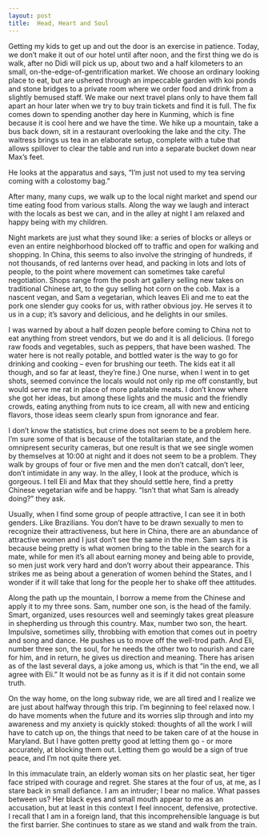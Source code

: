 ```yaml
---
layout: post
title:  Head, Heart and Soul
---
```

Getting my kids to get up and out the door is an exercise in patience. Today, we don’t make it out of our hotel until after noon, and the first thing we do is walk, after no Didi will pick us up, about two and a half kilometers to an small, on-the-edge-of-gentrification market. We choose an ordinary looking place to eat, but are ushered through an impeccable garden with koi ponds and stone bridges to a private room where we order food and drink from a slightly bemused staff. We make our next travel plans only to have them fall apart an hour later when we try to buy train tickets and find it is full. The fix comes down to spending another day here in Kunming, which is fine because it is cool here and we have the time. We hike up a mountain, take a bus back down, sit in a restaurant overlooking the lake and the city. The waitress brings us tea in an elaborate setup, complete with a tube that allows spillover to clear the table and run into a separate bucket down near Max’s feet.

He looks at the apparatus and says, “I’m just not used to my tea serving coming with a colostomy bag.”

After many, many cups, we walk up to the local night market and spend our time eating food from various stalls. Along the way we laugh and interact with the locals as best we can, and in the alley at night I am relaxed and happy being with my children. 

Night markets are just what they sound like: a series of blocks or alleys or even an entire neighborhood blocked off to traffic and open for walking and shopping. In China, this seems to also involve the stringing of hundreds, if not thousands, of red lanterns over head, and packing in lots and lots of people, to the point where movement can sometimes take careful negotiation. Shops range from the posh art gallery selling new takes on traditional Chinese art, to the guy selling hot corn on the cob. Max is a nascent vegan, and Sam a vegetarian, which leaves Eli and me to eat the pork one slender guy cooks for us, with rather obvious joy. He serves it to us in a cup; it’s savory and delicious, and he delights in our smiles. 

I was warned by about a half dozen people before coming to China not to eat anything from street vendors, but we do and it is all delicious. (I forego raw foods and vegetables, such as peppers, that have been washed. The water here is not really potable, and bottled water is the way to go for drinking and cooking – even for brushing our teeth. The kids eat it all though, and so far at least, they’re fine.) One nurse, when I went in to get shots, seemed convince the locals would not only rip me off constantly, but would serve me rat in place of more palatable meats. I don’t know where she got her ideas, but among these lights and the music and the friendly crowds, eating anything from nuts to ice cream, all with new and enticing flavors, those ideas seem clearly spun from ignorance and fear.

I don’t know the statistics, but crime does not seem to be a problem here. I’m sure some of that is because of the totalitarian state, and the omnipresent security cameras, but one result is that we see single women by themselves at 10:00 at night and it does not seem to be a problem. They walk by groups of four or five men and the men don’t catcall, don’t leer, don’t intimidate in any way. In the alley, I look at the produce, which is gorgeous. I tell Eli and Max that they should settle here, find a pretty Chinese vegetarian wife and be happy. “Isn’t that what Sam is already doing?” they ask.

Usually, when I find some group of people attractive, I can see it in both genders. Like Brazilians. You don’t have to be drawn sexually to men to recognize their attractiveness, but here in China, there are an abundance of attractive women and I just don’t see the same in the men. Sam says it is because being pretty is what women bring to the table in the search for a mate, while for men it’s all about earning money and being able to provide, so men just work very hard and don’t worry about their appearance. This strikes me as being about a generation of women behind the States, and I wonder if it will take that long for the people her to shake off thee attitudes. 

Along the path up the mountain, I borrow a meme from the Chinese and apply it to my three sons. Sam, number one son, is the head of the family. Smart, organized, uses resources well and seemingly takes great pleasure in shepherding us through this country. Max, number two son, the heart. Impulsive, sometimes silly, throbbing with emotion that comes out in poetry and song and dance. He pushes us to move off the well-trod path. And Eli, number three son, the soul, for he needs the other two to nourish and care for him, and in return, he gives us direction and meaning. There has arisen as of the last several days, a joke among us, which is that “in the end, we all agree with Eli.” It would not be as funny as it is if it did not contain some truth. 

On the way home, on the long subway ride, we are all tired and I realize we are just about halfway through this trip. I’m beginning to feel relaxed now. I do have moments when the future and its worries slip through and into my awareness and my anxiety is quickly stoked: thoughts of all the work I will have to catch up on, the things that need to be taken care of at the house in Maryland. But I have gotten pretty good at letting them go - or more accurately, at blocking them out. Letting them go would be a sign of true peace, and I’m not quite there yet. 

In this immaculate train, an elderly woman sits on her plastic seat, her tiger face striped with courage and regret. She stares at the four of us, at me, as I stare back in small defiance. I am an intruder; I bear no malice. What passes between us? Her black eyes and small mouth appear to me as an accusation, but at least in this context I feel innocent, defensive, protective. I recall that I am in a foreign land, that this incomprehensible language is but the first barrier. She continues to stare as we stand and walk from the train. 
